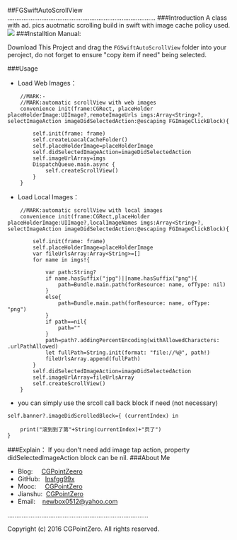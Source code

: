 ##FGSwiftAutoScrollView
...................................................................................
###Introduction
A class with ad. pics auotmatic scrolling build in swift with image cache policy used.
![](https://github.com/Insfgg99x/FGGAutomaticScrollView/blob/master/demo.gif)
###Installtion
Manual:

Download This Project and drag the `FGSwiftAutoScrollView` folder into your peroject, do not forget to ensure "copy item if need" being selected.

###Usage
- Load Web Images：
```
    //MARK:-
    //MARK:automatic scrollView with web images
    convenience init(frame:CGRect, placeHolder placeHolderImage:UIImage?,remoteImageUrls imgs:Array<String>?, selectImageAction imageDidSelectedAction:@escaping FGImageClickBlock){
        
        self.init(frame: frame)
        self.createLoacalCacheFolder()
        self.placeHolderImage=placeHolderImage
        self.didSelectedImageAction=imageDidSelectedAction
        self.imageUrlArray=imgs
        DispatchQueue.main.async {
            self.createScrollView()
        }
    }
```
- Load Local Images：
```
    //MARK:automatic scrollView with local images
    convenience init(frame:CGRect,placeHolder placeHolderImage:UIImage?,localImageNames imgs:Array<String>?, selectImageAction imageDidSelectedAction:@escaping FGImageClickBlock){
        
        self.init(frame: frame)
        self.placeHolderImage=placeHolderImage
        var fileUrlsArray:Array<String>=[]
        for name in imgs!{
            
            var path:String?
            if name.hasSuffix("jpg")||name.hasSuffix("png"){
                path=Bundle.main.path(forResource: name, ofType: nil)
            }
            else{
                path=Bundle.main.path(forResource: name, ofType: "png")
            }
            if path==nil{
                path=""
            }
            path=path?.addingPercentEncoding(withAllowedCharacters: .urlPathAllowed)
            let fullPath=String.init(format: "file://%@", path!)
            fileUrlsArray.append(fullPath)
        }
        self.didSelectedImageAction=imageDidSelectedAction
        self.imageUrlArray=fileUrlsArray
        self.createScrollView()
    }
```
- you can simply use the srcoll call back block if need (not necessary)
```
self.banner?.imageDidScrolledBlock={ (currentIndex) in

    print("滚到到了第"+String(currentIndex)+"页了")
}
```
###Explain：
If you don't need add image tap action, property didSelectedImageAction  block can be nil.
###About Me
- Blog:     [CGPointZeero](http://cgpointzero.top)
- GitHub:   [Insfgg99x](https://github.com/Insfgg99x)
- Mooc:     [CGPointZero](http://www.imooc.com/u/3909164/articles)
- Jianshu:  [CGPointZero](http://www.jianshu.com/users/c3f2e8c87dc4/latest_articles)
- Email:    [newbox0512@yahoo.com](mailto:newbox0512@yahoo.com)

...............................................................................

Copyright (c) 2016 CGPointZero. All rights reserved.<br>
